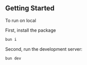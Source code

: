 ## Getting Started

To run on local

First, install the package

```bash
bun i
```

Second, run the development server:

```bash
bun dev
```
